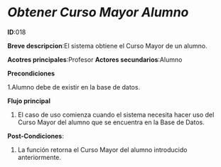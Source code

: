 # *Obtener Curso Mayor Alumno*

**ID**:018

**Breve descripcion**:El sistema obtiene el Curso Mayor de un alumno.

**Acotres principales**:Profesor
**Actores secundarios**:Alumno

**Precondiciones**

1.Alumno debe de existir en la base de datos.

**Flujo principal**

1. El caso de uso comienza cuando el sistema necesita hacer uso del Curso Mayor del  alumno que se encuentra en la Base de Datos.

**Post-Condiciones**:

1. La función retorna el Curso Mayor del alumno introducido anteriormente.

